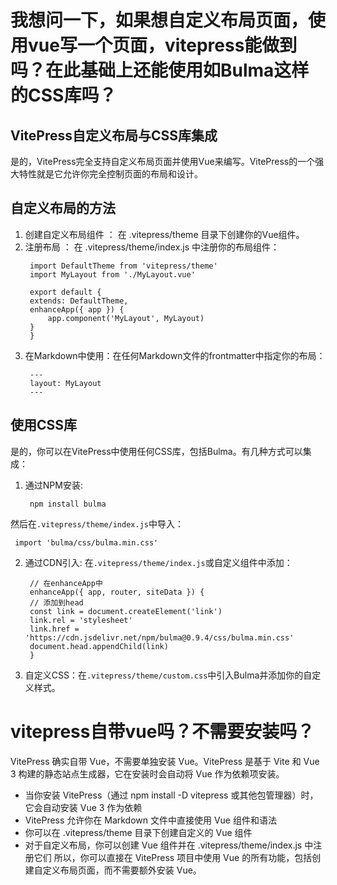 # 我想问一下，如果想自定义布局页面，使用vue写一个页面，vitepress能做到吗？在此基础上还能使用如Bulma这样的CSS库吗？

## VitePress自定义布局与CSS库集成
是的，VitePress完全支持自定义布局页面并使用Vue来编写。VitePress的一个强大特性就是它允许你完全控制页面的布局和设计。

## 自定义布局的方法
1. 创建自定义布局组件 ：
   在 .vitepress/theme 目录下创建你的Vue组件。
2. 注册布局 ：
   在 .vitepress/theme/index.js 中注册你的布局组件：
   ```
    import DefaultTheme from 'vitepress/theme'
    import MyLayout from './MyLayout.vue'

    export default {
    extends: DefaultTheme,
    enhanceApp({ app }) {
        app.component('MyLayout', MyLayout)
    }
    }
   ```
3. 在Markdown中使用：在任何Markdown文件的frontmatter中指定你的布局：
   ```
    ---
    layout: MyLayout
    ---
   ```
## 使用CSS库
是的，你可以在VitePress中使用任何CSS库，包括Bulma。有几种方式可以集成：
1. 通过NPM安装:
   ```
    npm install bulma
   ```

然后在`.vitepress/theme/index.js`中导入：
   ```
    import 'bulma/css/bulma.min.css'
   ```

2. 通过CDN引入: 在`.vitepress/theme/index.js`或自定义组件中添加：
   ```
    // 在enhanceApp中
    enhanceApp({ app, router, siteData }) {
    // 添加到head
    const link = document.createElement('link')
    link.rel = 'stylesheet'
    link.href = 'https://cdn.jsdelivr.net/npm/bulma@0.9.4/css/bulma.min.css'
    document.head.appendChild(link)
    }
   ```

3. 自定义CSS：在`.vitepress/theme/custom.css`中引入Bulma并添加你的自定义样式。

# vitepress自带vue吗？不需要安装吗？
VitePress 确实自带 Vue，不需要单独安装 Vue。VitePress 是基于 Vite 和 Vue 3 构建的静态站点生成器，它在安装时会自动将 Vue 作为依赖项安装。
- 当你安装 VitePress（通过 npm install -D vitepress 或其他包管理器）时，它会自动安装 Vue 3 作为依赖
- VitePress 允许你在 Markdown 文件中直接使用 Vue 组件和语法
- 你可以在 .vitepress/theme 目录下创建自定义的 Vue 组件
- 对于自定义布局，你可以创建 Vue 组件并在 .vitepress/theme/index.js 中注册它们
所以，你可以直接在 VitePress 项目中使用 Vue 的所有功能，包括创建自定义布局页面，而不需要额外安装 Vue。